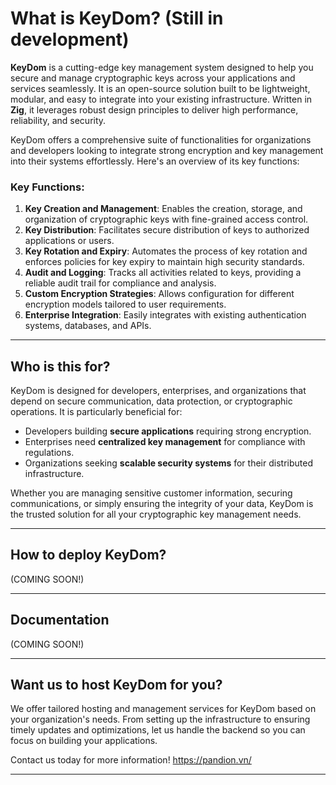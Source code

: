 # What is KeyDom? (Still in development)

**KeyDom** is a cutting-edge key management system designed to help you secure and manage cryptographic keys across your applications and services seamlessly.
It is an open-source solution built to be lightweight, modular, and easy to integrate into your existing infrastructure.
Written in **Zig**, it leverages robust design principles to deliver high performance, reliability, and security.

KeyDom offers a comprehensive suite of functionalities for organizations and developers looking to integrate strong encryption and key management into their systems effortlessly.
Here's an overview of its key functions:

### Key Functions:
1. **Key Creation and Management**: Enables the creation, storage, and organization of cryptographic keys with fine-grained access control.
2. **Key Distribution**: Facilitates secure distribution of keys to authorized applications or users.
3. **Key Rotation and Expiry**: Automates the process of key rotation and enforces policies for key expiry to maintain high security standards.
4. **Audit and Logging**: Tracks all activities related to keys, providing a reliable audit trail for compliance and analysis.
5. **Custom Encryption Strategies**: Allows configuration for different encryption models tailored to user requirements.
6. **Enterprise Integration**: Easily integrates with existing authentication systems, databases, and APIs.

---

## Who is this for?

KeyDom is designed for developers, enterprises, and organizations that depend on secure communication, data protection, or cryptographic operations.
It is particularly beneficial for:

- Developers building **secure applications** requiring strong encryption.
- Enterprises need **centralized key management** for compliance with regulations.
- Organizations seeking **scalable security systems** for their distributed infrastructure.

Whether you are managing sensitive customer information, securing communications, or simply ensuring the integrity of your data,
KeyDom is the trusted solution for all your cryptographic key management needs.

---

## How to deploy KeyDom?
(COMING SOON!)

---

## Documentation
(COMING SOON!)

---

## Want us to host KeyDom for you?

We offer tailored hosting and management services for KeyDom based on your organization's needs.
From setting up the infrastructure to ensuring timely updates and optimizations, let us handle the backend so you can focus on building your applications.

Contact us today for more information! https://pandion.vn/

---
